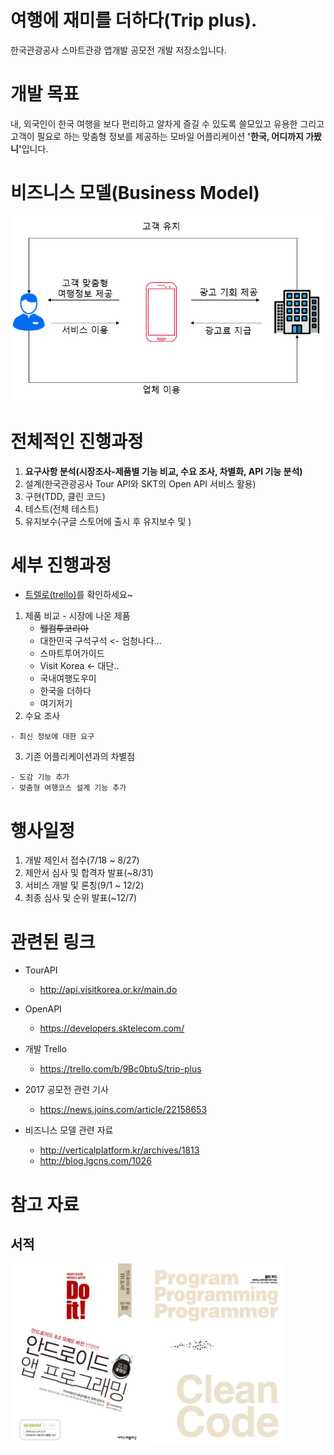 # 여행에 재미를 더하다(Trip plus).
한국관광공사 스마트관광 앱개발 공모전 개발 저장소입니다.

# 개발 목표
내, 외국인이 한국 여행을 보다 편리하고 알차게 즐길 수 있도록 쓸모있고 유용한 그리고 고객이 필요로 하는 맞춤형 정보를 제공하는 모바일 어플리케이션 <b>'한국, 어디까지 가봤니'</b>입니다.

# 비즈니스 모델(Business Model)
<p align="center">
  <img src="Images/business_model.PNG", width="540">
</p>

# 전체적인 진행과정
1. <b>요구사항 분석(시장조사-제품별 기능 비교, 수요 조사, 차별화, API 기능 분석)</b>
2. 설계(한국관광공사 Tour API와 SKT의 Open API 서비스 활용)
3. 구현(TDD, 클린 코드)
4. 테스트(전체 테스트)
5. 유지보수(구글 스토어에 출시 후 유지보수 및 )

# 세부 진행과정
  - [트렐로(trello)](https://trello.com/b/9Bc0btuS/trip-plus)를 확인하세요~
  1. 제품 비교
    - 시장에 나온 제품
      - ~~웰컴투코리아~~
      - 대한민국 구석구석 <- 엄청나다...
      - 스마트투어가이드
      - Visit Korea <- 대단..
      - 국내여행도우미
      - 한국을 더하다
      - 여기저기
  2. 수요 조사

    - 최신 정보에 대한 요구
    
  3. 기존 어플리케이션과의 차별점
    
    - 도감 기능 추가
    - 맞춤형 여행코스 설계 기능 추가

# 행사일정
1. 개발 제인서 접수(7/18 ~ 8/27)
2. 제안서 심사 및 합격자 발표(~8/31)
3. 서비스 개발 및 론칭(9/1 ~ 12/2)
4. 최종 심사 및 순위 발표(~12/7)

# 관련된 링크
  - TourAPI
    - http://api.visitkorea.or.kr/main.do
    
  - OpenAPI
    - https://developers.sktelecom.com/
    
  - 개발 Trello
    - https://trello.com/b/9Bc0btuS/trip-plus
  
  - 2017 공모전 관련 기사
    - https://news.joins.com/article/22158653
  
  - 비즈니스 모델 관련 자료

    - http://verticalplatform.kr/archives/1813
    - http://blog.lgcns.com/1026
    
    
# 참고 자료
## 서적
<div>
    <img align="left" img src="Images/Do_it_android_app_programming.jpg", width="219">
    <img align="left" img src="Images/clean_code.jpg", width="219">
</div>
    
